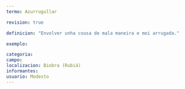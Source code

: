 ```yaml
---
termo: Azurrugullar

revision: true

definicion: "Envolver unha cousa de mala maneira e moi arrugada."

exemplo:

categoria:
campo:
localizacion: Biobra (Rubiá)
informantes:
usuario: Modesto
---
```

